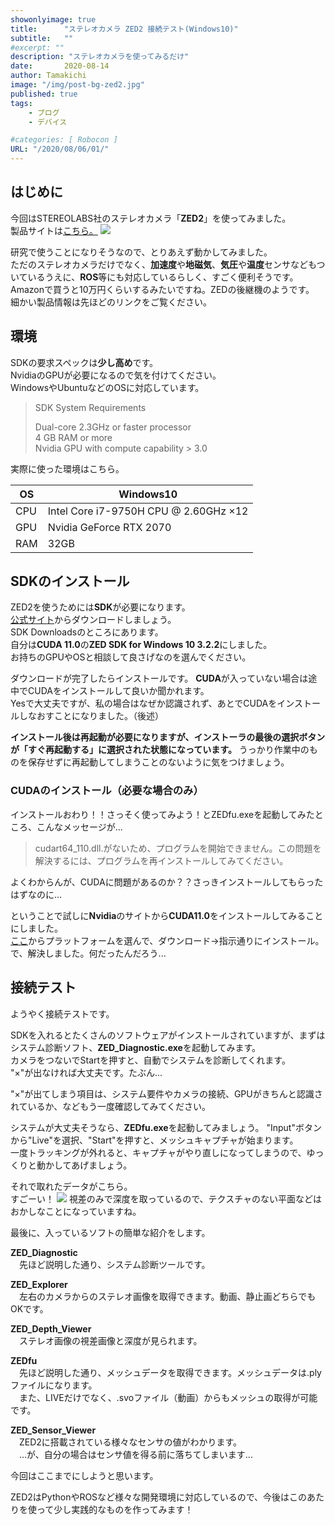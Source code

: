 ```yaml
---
showonlyimage: true
title:      "ステレオカメラ ZED2 接続テスト(Windows10)"
subtitle:   ""
#excerpt: ""
description: "ステレオカメラを使ってみるだけ"
date:       2020-08-14
author: Tamakichi
image: "/img/post-bg-zed2.jpg"
published: true 
tags:
    - ブログ
    - デバイス

#categories: [ Robocon ]
URL: "/2020/08/06/01/"
---
```


## はじめに
今回はSTEREOLABS社のステレオカメラ「**ZED2**」を使ってみました。  
製品サイトは[こちら。](https://www.stereolabs.com/zed-2/)
![](/img/20200814_zed2.jpg) 

研究で使うことになりそうなので、とりあえず動かしてみました。  
ただのステレオカメラだけでなく、**加速度**や**地磁気**、**気圧**や**温度**センサなどもついているうえに、**ROS**等にも対応しているらしく、すごく便利そうです。   
Amazonで買うと10万円くらいするみたいですね。ZEDの後継機のようです。   
細かい製品情報は先ほどのリンクをご覧ください。

## 環境
SDKの要求スペックは**少し高め**です。  
NvidiaのGPUが必要になるので気を付けてください。  
WindowsやUbuntuなどのOSに対応しています。  

>SDK System Requirements  
>  
>Dual-core 2.3GHz or faster processor  
>4 GB RAM or more  
>Nvidia GPU with compute capability \> 3.0  

実際に使った環境はこちら。  
  
| OS | Windows10 |
| --- | --- |
| CPU | Intel Core i7-9750H CPU @ 2.60GHz ×12 |
| GPU | Nvidia GeForce RTX 2070 |
| RAM | 32GB |

## SDKのインストール
ZED2を使うためには**SDK**が必要になります。  
[公式サイト](https://www.stereolabs.com/developers/release/)からダウンロードしましょう。  
SDK Downloadsのところにあります。  
自分は**CUDA 11.0**の**ZED SDK for Windows 10 3.2.2**にしました。  
お持ちのGPUやOSと相談して良さげなのを選んでください。
  
ダウンロードが完了したらインストールです。
**CUDA**が入っていない場合は途中でCUDAをインストールして良いか聞かれます。  
Yesで大丈夫ですが、私の場合はなぜか認識されず、あとでCUDAをインストールしなおすことになりました。（後述）

**インストール後は再起動が必要になりますが、インストーラの最後の選択ボタンが「すぐ再起動する」に選択された状態になっています。**
うっかり作業中のものを保存せずに再起動してしまうことのないように気をつけましょう。

### CUDAのインストール（必要な場合のみ）
インストールおわり！！さっそく使ってみよう！とZEDfu.exeを起動してみたところ、こんなメッセージが...

>cudart64_110.dll.がないため、プログラムを開始できません。この問題を解決するには、プログラムを再インストールしてみてください。

よくわからんが、CUDAに問題があるのか？？さっきインストールしてもらったはずなのに...

ということで試しに**Nvidia**のサイトから**CUDA11.0**をインストールしてみることにしました。  
[ここ](https://developer.nvidia.com/cuda-downloads)からプラットフォームを選んで、ダウンロード→指示通りにインストール。  
で、解決しました。何だったんだろう...

## 接続テスト
ようやく接続テストです。  

SDKを入れるとたくさんのソフトウェアがインストールされていますが、まずはシステム診断ソフト、**ZED_Diagnostic.exe**を起動してみます。  
カメラをつないでStartを押すと、自動でシステムを診断してくれます。  
"×"が出なければ大丈夫です。たぶん...  

"×"が出てしまう項目は、システム要件やカメラの接続、GPUがきちんと認識されているか、などもう一度確認してみてください。  

システムが大丈夫そうなら、**ZEDfu.exe**を起動してみましょう。
"Input"ボタンから"Live"を選択、"Start"を押すと、メッシュキャプチャが始まります。  
一度トラッキングが外れると、キャプチャがやり直しになってしまうので、ゆっくりと動かしてあげましょう。  

それで取れたデータがこちら。  
すごーい！
![](/img/20200814_mesh.png) 
視差のみで深度を取っているので、テクスチャのない平面などはおかしなことになっていますね。

最後に、入っているソフトの簡単な紹介をします。

**ZED_Diagnostic**  
　先ほど説明した通り、システム診断ツールです。  

**ZED_Explorer**  
　左右のカメラからのステレオ画像を取得できます。動画、静止画どちらでもOKです。  

**ZED_Depth_Viewer**  
　ステレオ画像の視差画像と深度が見られます。  

**ZEDfu**  
　先ほど説明した通り、メッシュデータを取得できます。メッシュデータは.plyファイルになります。  
　また、LIVEだけでなく、.svoファイル（動画）からもメッシュの取得が可能です。  

**ZED_Sensor_Viewer**  
　ZED2に搭載されている様々なセンサの値がわかります。  
　...が、自分の場合はセンサ値を得る前に落ちてしまいます...

今回はここまでにしようと思います。  

ZED2はPythonやROSなど様々な開発環境に対応しているので、今後はこのあたりを使って少し実践的なものを作ってみます！